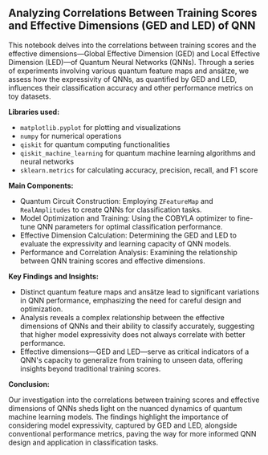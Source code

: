 <h2>Analyzing Correlations Between Training Scores and Effective Dimensions (GED and LED) of QNN</h2>
<p>This notebook delves into the correlations between training scores and the effective dimensions—Global Effective Dimension (GED) and Local Effective Dimension (LED)—of Quantum Neural Networks (QNNs). Through a series of experiments involving various quantum feature maps and ansätze, we assess how the expressivity of QNNs, as quantified by GED and LED, influences their classification accuracy and other performance metrics on toy datasets.</p>

<b>Libraries used:</b>
<ul>
  <li><code>matplotlib.pyplot</code> for plotting and visualizations</li>
  <li><code>numpy</code> for numerical operations</li>
  <li><code>qiskit</code> for quantum computing functionalities</li>
  <li><code>qiskit_machine_learning</code> for quantum machine learning algorithms and neural networks</li>
  <li><code>sklearn.metrics</code> for calculating accuracy, precision, recall, and F1 score</li>
</ul>

<b>Main Components:</b>
<ul>
  <li>Quantum Circuit Construction: Employing <code>ZFeatureMap</code> and <code>RealAmplitudes</code> to create QNNs for classification tasks.</li>
  <li>Model Optimization and Training: Using the COBYLA optimizer to fine-tune QNN parameters for optimal classification performance.</li>
  <li>Effective Dimension Calculation: Determining the GED and LED to evaluate the expressivity and learning capacity of QNN models.</li>
  <li>Performance and Correlation Analysis: Examining the relationship between QNN training scores and effective dimensions.</li>
</ul>

<b>Key Findings and Insights:</b>
<ul>
  <li>Distinct quantum feature maps and ansätze lead to significant variations in QNN performance, emphasizing the need for careful design and optimization.</li>
  <li>Analysis reveals a complex relationship between the effective dimensions of QNNs and their ability to classify accurately, suggesting that higher model expressivity does not always correlate with better performance.</li>
  <li>Effective dimensions—GED and LED—serve as critical indicators of a QNN's capacity to generalize from training to unseen data, offering insights beyond traditional training scores.</li>
</ul>

<b>Conclusion:</b>
<p>Our investigation into the correlations between training scores and effective dimensions of QNNs sheds light on the nuanced dynamics of quantum machine learning models. The findings highlight the importance of considering model expressivity, captured by GED and LED, alongside conventional performance metrics, paving the way for more informed QNN design and application in classification tasks.</p>
